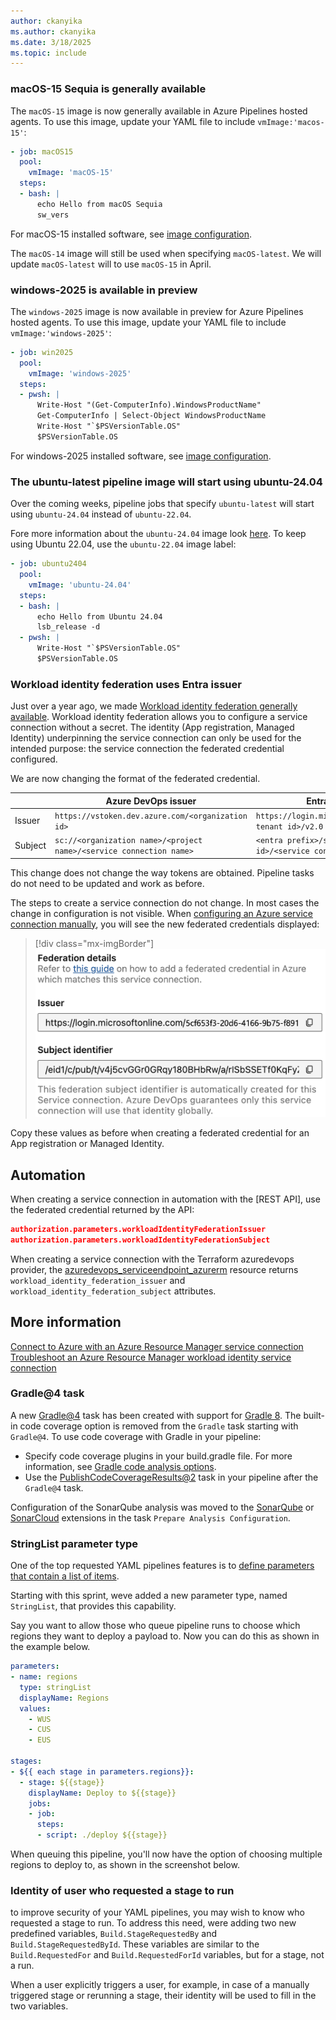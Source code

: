 ```yaml
---
author: ckanyika
ms.author: ckanyika
ms.date: 3/18/2025
ms.topic: include
---
```


### macOS-15 Sequia is generally available

The `macOS-15` image is now generally available in Azure Pipelines hosted agents. To use this image, update your YAML file to include `vmImage:'macos-15'`:  

```yaml
- job: macOS15
  pool:
    vmImage: 'macOS-15'
  steps:
  - bash: |
      echo Hello from macOS Sequia
      sw_vers
```

For macOS-15 installed software, see [image configuration](https://github.com/actions/runner-images/blob/main/images/macos/macos-15-Readme.md).

The `macOS-14` image will still be used when specifying `macOS-latest`. We will update `macOS-latest` will to use `macOS-15` in April.

### windows-2025 is available in preview

The `windows-2025` image is now available in preview for Azure Pipelines hosted agents. To use this image, update your YAML file to include `vmImage:'windows-2025'`:  

```yaml
- job: win2025
  pool:
    vmImage: 'windows-2025'
  steps:
  - pwsh: |
      Write-Host "(Get-ComputerInfo).WindowsProductName"
      Get-ComputerInfo | Select-Object WindowsProductName
      Write-Host "`$PSVersionTable.OS"
      $PSVersionTable.OS
```

For windows-2025 installed software, see [image configuration](https://github.com/actions/runner-images/blob/main/images/windows/Windows2025-Readme.md).

### The ubuntu-latest pipeline image will start using ubuntu-24.04

Over the coming weeks, pipeline jobs that specify `ubuntu-latest` will start using `ubuntu-24.04` instead of `ubuntu-22.04`.

Fore more information about the `ubuntu-24.04` image look [here](https://aka.ms/azdo-ubuntu-24.04). To keep using Ubuntu 22.04, use the `ubuntu-22.04` image label:

```yaml
- job: ubuntu2404
  pool:
    vmImage: 'ubuntu-24.04'
  steps:
  - bash: |
      echo Hello from Ubuntu 24.04
      lsb_release -d
  - pwsh: |
      Write-Host "`$PSVersionTable.OS"
      $PSVersionTable.OS
```


### Workload identity federation uses Entra issuer

Just over a year ago, we made [Workload identity federation generally available](https://devblogs.microsoft.com/devops/workload-identity-federation-for-azure-deployments-is-now-generally-available/). Workload identity federation allows you to configure a service connection without a secret. The identity (App registration, Managed Identity) underpinning the service connection can only be used for the intended purpose: the service connection the federated credential configured.

We are now changing the format of the federated credential.

|         | Azure DevOps issuer                                                 | Entra issuer (new)                                            |
|---------|---------------------------------------------------------------------|---------------------------------------------------------------|
| Issuer  | `https://vstoken.dev.azure.com/<organization id>`                   | `https://login.microsoftonline.com/<Entra tenant id>/v2.0`    |
| Subject | `sc://<organization name>/<project name>/<service connection name>` | `<entra prefix>/sc/<organization id>/<service connection id>` |

This change does not change the way tokens are obtained. Pipeline tasks do not need to be updated and work as before.

The steps to create a service connection do not change. In most cases the change in configuration is not visible. When [configuring an Azure service connection manually](https://learn.microsoft.com/azure/devops/pipelines/release/configure-workload-identity), you will see the new federated credentials displayed:

> [!div class="mx-imgBorder"]
> [![Screenshot of FIC example.](../../media/253-pipelines-01.png "Screenshot of FIC example")](../../media/253-pipelines-01.png#lightbox)

Copy these values as before when creating a federated credential for an App registration or Managed Identity.

## Automation

When creating a service connection in automation with the [REST API], use the federated credential returned by the API:

```json
authorization.parameters.workloadIdentityFederationIssuer
authorization.parameters.workloadIdentityFederationSubject
```

When creating a service connection with the Terraform azuredevops provider, the [azuredevops_serviceendpoint_azurerm](https://registry.terraform.io/providers/microsoft/azuredevops/latest/docs/resources/serviceendpoint_azurerm#attributes-reference) resource returns `workload_identity_federation_issuer` and `workload_identity_federation_subject` attributes.

## More information

[Connect to Azure with an Azure Resource Manager service connection](https://learn.microsoft.com/azure/devops/pipelines/library/connect-to-azures)  
[Troubleshoot an Azure Resource Manager workload identity service connection](https://learn.microsoft.com/azure/devops/pipelines/release/troubleshoot-workload-identity)

###  Gradle@4 task

A new [Gradle@4](https://learn.microsoft.com/azure/devops/pipelines/tasks/reference/gradle-v4) task has been created with support for [Gradle 8](https://docs.gradle.org/8.0/userguide/upgrading_version_7.html). The built-in code coverage option is removed from the `Gradle` task starting with `Gradle@4`. To use code coverage with Gradle in your pipeline:

- Specify code coverage plugins in your build.gradle file. For more information, see [Gradle code analysis options](https://docs.gradle.org/current/userguide/plugin_reference.html#code_analysis).
- Use the [PublishCodeCoverageResults@2](https://learn.microsoft.com/azure/devops/pipelines/tasks/reference/publish-code-coverage-results-v2) task in your pipeline after the `Gradle@4` task.

Configuration of the SonarQube analysis was moved to the [SonarQube](https://marketplace.visualstudio.com/items?itemName=SonarSource.sonarqube) or [SonarCloud](https://marketplace.visualstudio.com/items?itemName=SonarSource.sonarcloud) extensions in the task `Prepare Analysis Configuration`.


### StringList parameter type

One of the top requested YAML pipelines features is to [define parameters that contain a list of items](https://developercommunity.visualstudio.com/t/parameters-that-support-multiselect/1224839).

Starting with this sprint, weve added a new parameter type, named `StringList`, that provides this capability.

Say you want to allow those who queue pipeline runs to choose which regions they want to deploy a payload to. Now you can do this as shown in the example below.

```yaml
parameters:
- name: regions
  type: stringList
  displayName: Regions
  values:
    - WUS
    - CUS
    - EUS

stages:
- ${{ each stage in parameters.regions}}:
  - stage: ${{stage}}
    displayName: Deploy to ${{stage}}
    jobs:
    - job:
      steps:
      - script: ./deploy ${{stage}}
```

When queuing this pipeline, you'll now have the option of choosing multiple regions to deploy to, as shown in the screenshot below.


### Identity of user who requested a stage to run

to improve security of your YAML pipelines, you may wish to know who requested a stage to run. To address this need, were adding two new predefined variables, `Build.StageRequestedBy` and `Build.StageRequestedById`. These variables are similar to the `Build.RequestedFor` and `Build.RequestedForId` variables, but for a stage, not a run.

When a user explicitly triggers a user, for example, in case of a manually triggered stage or rerunning a stage, their identity will be used to fill in the two variables.

